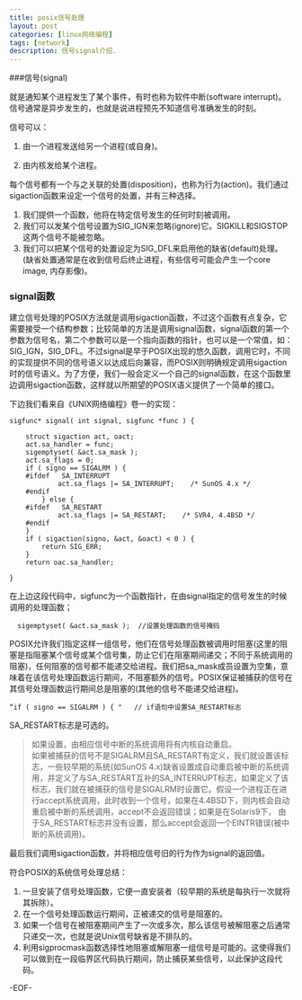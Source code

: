 ```yaml
---
title: posix信号处理
layout: post
categories: [linux网络编程]
tags: [network]
description: 信号signal介绍.
---
```



###信号(signal)

就是通知某个进程发生了某个事件，有时也称为软件中断(software interrupt)。信号通常是异步发生的，也就是说进程预先不知道信号准确发生的时刻。

信号可以：

1. 由一个进程发送给另一个进程(或自身)。

2. 由内核发给某个进程。

 每个信号都有一个与之关联的处置(disposition)，也称为行为(action)。我们通过sigaction函数来设定一个信号的处置，并有三种选择。

1. 我们提供一个函数，他将在特定信号发生的任何时刻被调用。
2. 我们可以发某个信号设置为SIG_IGN来忽略(ignore)它。SIGKILL和SIGSTOP这两个信号不能被忽略。
3. 我们可以把某个信号的处置设定为SIG_DFL来启用他的缺省(default)处理。(缺省处置通常是在收到信号后终止进程，有些信号可能会产生一个core image, 内存影像)。  

### signal函数

建立信号处理的POSIX方法就是调用sigaction函数，不过这个函数有点复杂，它需要接受一个结构参数；比较简单的方法是调用signal函数，signal函数的第一个参数为信号名，第二个参数可以是一个指向函数的指针，也可以是一个常值，如：SIG_IGN，SIG_DFL。不过signal是早于POSIX出现的悠久函数，调用它时，不同的实现提供不同的信号语义以达成后向兼容，而POSIX则明确规定调用sigaction时的信号语义。为了方便，我们一般会定义一个自己的signal函数，在这个函数里边调用sigaction函数，这样就以所期望的POSIX语义提供了一个简单的接口。   

下边我们看来自《UNIX网络编程》卷一的实现：

	sigfunc* signal( int signal, sigfunc *func ) {

	    struct sigaction act, oact;
	    act.sa_handler = func;
	    sigemptyset( &act.sa_mask );
	    act.sa_flags = 0;
	    if ( signo == SIGALRM ) {
		#ifdef   SA_INTERRUPT
		        act.sa_flags |= SA_INTERRUPT;    /* SunOS 4.x */
		#endif
		    } else {
		#ifdef   SA_RESTART
		        act.sa_flags |= SA_RESTART;    /* SVR4, 4.4BSD */
		#endif
	    }
	    if ( sigaction(signo, &act, &oact) < 0 ) {
	        return SIG_ERR;
	    }
	    return oac.sa_handler;

	}  

 在上边这段代码中，sigfunc为一个函数指针，在由signal指定的信号发生的时候调用的处理函数；  

	  sigemptyset( &act.sa_mask );  //设置处理函数的信号掩码  

POSIX允许我们指定这样一组信号，他们在信号处理函数被调用时阻塞(这里的阻塞是指阻塞某个信号或某个信号集，防止它们在阻塞期间递交；不同于系统调用的阻塞)，任何阻塞的信号都不能递交给进程。我们把sa_mask成员设置为空集，意味着在该信号处理函数运行期间，不阻塞额外的信号。POSIX保证被捕获的信号在其信号处理函数运行期间总是阻塞的(其他的信号不能递交给进程)。  

 	“if ( signo == SIGALRM ) { "   // if语句中设置SA_RESTART标志  

SA_RESTART标志是可选的。
> 如果设置，由相应信号中断的系统调用将有内核自动重启。  
> 如果被捕获的信号不是SIGALRM且SA_RESTART有定义，我们就设置该标志，一些较早期的系统(如SunOS 4.x)缺省设置成自动重启被中断的系统调用，并定义了与SA_RESTART互补的SA_INTERRUPT标志，如果定义了该标志，我们就在被捕获的信号是SIGALRM时设置它。假设一个进程正在进行accept系统调用，此时收到一个信号，如果在4.4BSD下，则内核会自动重启被中断的系统调用，accept不会返回错误；如果是在Solaris9下， 由于SA_RESTART标志并没有设置，那么accept会返回一个EINTR错误(被中断的系统调用)。  

最后我们调用sigaction函数，并将相应信号旧的行为作为signal的返回值。   

符合POSIX的系统信号处理总结：  

1. 一旦安装了信号处理函数，它便一直安装者（较早期的系统是每执行一次就将其拆除）。
2. 在一个信号处理函数运行期间，正被递交的信号是阻塞的。
3. 如果一个信号在被阻塞期间产生了一次或多次，那么该信号被解阻塞之后通常只递交一次，也就是说Unix信号缺省是不排队的。
4. 利用sigprocmask函数选择性地阻塞或解阻塞一组信号是可能的。这使得我们可以做到在一段临界区代码执行期间，防止捕获某些信号，以此保护这段代码。    

-EOF-

